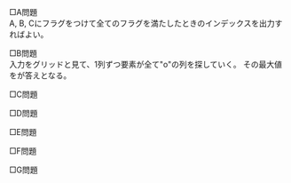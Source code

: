 □A問題  
A, B, Cにフラグをつけて全てのフラグを満たしたときのインデックスを出力すればよい。

□B問題  
入力をグリッドと見て、1列ずつ要素が全て"o"の列を探していく。
その最大値をが答えとなる。

□C問題  


□D問題  


□E問題  


□F問題  


□G問題  

